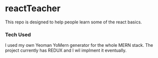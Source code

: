 # reactTeacher
This repo is designed to help people learn some of the react basics.

### Tech Used
I used my own Yeoman YoMern generator for the whole MERN stack. The project currently has REDUX and I wil implment it eventually.
